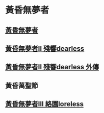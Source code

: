 # 黃昏無夢者

## [黃昏無夢者](huang-hun-wu-meng-zhe.md)

## [黃昏無夢者Ⅱ 殘響dearless](huang-hun-wu-meng-zhe-2161.md)

## [黃昏無夢者Ⅱ 殘響dearless 外傳](huang-hun-wu-meng-zhe-2161-wai-chuan.md)

## 黃昏萬聖節

## [黃昏無夢者Ⅲ 絡園loreless](huang-hun-wu-meng-zhe-2162.md)

